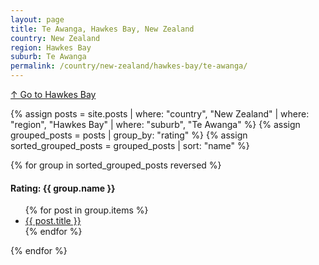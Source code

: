 ```yaml
---
layout: page
title: Te Awanga, Hawkes Bay, New Zealand
country: New Zealand
region: Hawkes Bay
suburb: Te Awanga
permalink: /country/new-zealand/hawkes-bay/te-awanga/
---
```

[↑ Go to Hawkes Bay](/country/new-zealand/hawkes-bay/)

{% assign posts = site.posts | where: "country", "New Zealand" | where: "region", "Hawkes Bay" | where: "suburb", "Te Awanga" %}
{% assign grouped_posts = posts | group_by: "rating" %}
{% assign sorted_grouped_posts = grouped_posts | sort: "name" %}

{% for group in sorted_grouped_posts reversed %}
  <h4>Rating: {{ group.name }}</h4>
  <ul>
    {% for post in group.items %}
      <li><a href="{{ post.url }}">{{ post.title }}</a></li>
    {% endfor %}
  </ul>
{% endfor %}
